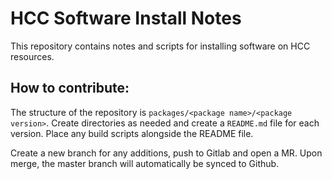 HCC Software Install Notes
==========================

This repository contains notes and scripts for installing software on HCC resources.

How to contribute:
-----------------

The structure of the repository is `packages/<package name>/<package version>`.
Create directories as needed and create a `README.md` file for each version.
Place any build scripts alongside the README file.

Create a new branch for any additions, push to Gitlab and open a MR.
Upon merge, the master branch will automatically be synced to Github.
